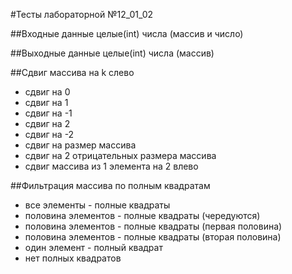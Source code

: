 #Тесты лабораторной №12_01_02

##Входные данные
целые(int) числа
(массив и число)

##Выходные данные
целые(int) числа
(массив)

##Сдвиг массива на k слево

- сдвиг на 0
- сдвиг на 1
- сдвиг на -1
- сдвиг на 2
- сдвиг на -2
- сдвиг на размер массива
- сдвиг на 2 отрицательных размера массива
- сдвиг массива из 1 элемента на 2 влево

##Фильтрация массива по полным квадратам

- все элементы - полные квадраты
- половина элементов - полные квадраты (чередуются)
- половина элементов - полные квадраты (первая половина)
- половина элементов - полные квадраты (вторая половина)
- один элемент - полный квадрат
- нет полных квадратов